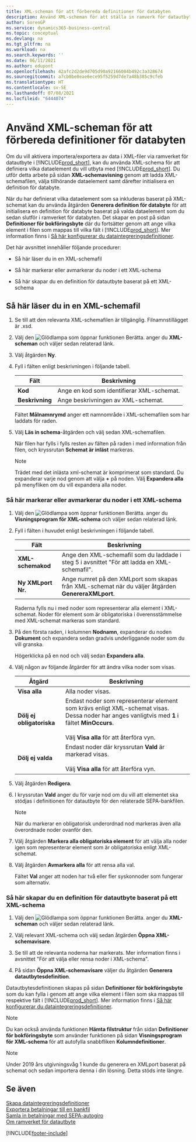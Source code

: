 ```yaml
---
title: XML-scheman för att förbereda definitioner för databyten
description: Använd XML-scheman för att ställa in ramverk för datautbyte för att definiera vilka data element som du vill skicka med.
author: SorenGP
ms.service: dynamics365-business-central
ms.topic: conceptual
ms.devlang: na
ms.tgt_pltfrm: na
ms.workload: na
ms.search.keywords: ''
ms.date: 06/11/2021
ms.author: edupont
ms.openlocfilehash: 42afc2d2de9d705d90a92166084b492c3a328674
ms.sourcegitcommit: a7cb0be8eae6ece95f5259d7de7a48b385c9cfeb
ms.translationtype: HT
ms.contentlocale: sv-SE
ms.lasthandoff: 07/08/2021
ms.locfileid: "6444074"
---
```

# <a name="use-xml-schemas-to-prepare-data-exchange-definitions"></a>Använd XML-scheman för att förbereda definitioner för databyten

Om du vill aktivera importera/exportera av data i XML-filer via ramverket för datautbyte i [!INCLUDE[prod_short](includes/prod_short.md)], kan du använda XML-schema för att definiera vilka dataelement du vill utbyta med [!INCLUDE[prod_short](includes/prod_short.md)]. Du utför detta arbete på sidan **XML-schemavisning** genom att ladda XML-schemafilen, välja tillhörande dataelement samt därefter initialisera en definition för databyte.  

 När du har definierat vilka dataelement som sa inkluderas baserat på XML-schemat kan du använda åtgärden **Generera definition för databyte** för att initialisera en definition för databyte baserat på valda dataelement som du sedan slutför i ramverket för databyten. Det skapar en post på sidan **Definitioner för bokföringsbyte** där du fortsätter genom att ange vilka element i filen som mappas till vilka fält i [!INCLUDE[prod_short](includes/prod_short.md)]. Mer information finns i [Så här konfigurerar du dataintegreringsdefinitioner](across-how-to-set-up-data-exchange-definitions.md).  

 Det här avsnittet innehåller följande procedurer:  

- Så här läser du in en XML-schemafil  

- Så här markerar eller avmarkerar du noder i ett XML-schema  

- Så här skapar du en definition för datautbyte baserat på ett XML-schema  

## <a name="to-load-an-xml-schema-file"></a>Så här läser du in en XML-schemafil

1. Se till att den relevanta XML-schemafilen är tillgänglig. Filnamnstillägget är .xsd.  

2. Välj den ![Glödlampa som öppnar funktionen Berätta.](media/ui-search/search_small.png "Berätta vad du vill göra") anger du **XML-scheman** och väljer sedan relaterad länk.  

3. Välj åtgärden **Ny**.  

4. Fyll i fälten enligt beskrivningen i följande tabell.  

    |Fält|Beskrivning|  
    |---------------------------------|---------------------------------------|  
    |**Kod**|Ange en kod som identifierar XML-schemat.|  
    |**Beskrivning**|Ange beskrivningen av XML-schemat.|  

     Fältet **Målnamnrymd** anger ett namnområde i XML-schemafilen som har laddats för raden.  

5. Välj **Läs in schema**-åtgärden och välj sedan XML-schemafilen.  

     När filen har fylls i fylls resten av fälten på raden i med information från filen, och kryssrutan **Schemat är inläst** markeras.  

    > [!NOTE]  
    >  Trädet med det inlästa xml-schemat är komprimerat som standard. Du expanderar varje nod genom att välja **+** på noden. Välj **Expandera alla** på menyfliken om du vill expandera alla noder.  

### <a name="to-select-or-clear-nodes-in-an-xml-schema"></a>Så här markerar eller avmarkerar du noder i ett XML-schema  

1. Välj den ![Glödlampa som öppnar funktionen Berätta.](media/ui-search/search_small.png "Berätta för mig vad du vill göra") anger du **Visningsprogram för XML-schema** och väljer sedan relaterad länk.  

2. Fyll i fälten i huvudet enligt beskrivningen i följande tabell.  

    |Fält|Beskrivning|  
    |---------------------------------|---------------------------------------|  
    |**XML-schemakod**|Ange den XML-schemafil som du laddade i steg 5 i avsnittet "För att ladda en XML-schemafil".|  
    |**Ny XMLport Nr.**|Ange numret på den XMLport som skapas från XML-schemat när du väljer åtgärden **GenereraXMLport**.|  

     Raderna fylls nu i med noder som representerar alla element i XML-schemat. Noder för element som är obligatoriska i överensstämmelse med XML-schemat markeras som standard.  

3. På den första raden, i kolumnen **Nodnamn**, expanderar du noden **Dokument** och expandera sedan gradvis underliggande noder som du vill granska.  

     Högerklicka på en nod och välj sedan **Expandera alla**.  

4. Välj någon av följande åtgärder för att ändra vilka noder som visas.  

    |**Åtgärd**|Beskrivning|  
    |----------------|---------------------------------------|  
    |**Visa alla**|Alla noder visas.|  
    |**Dölj ej obligatoriska**|Endast noder som representerar element som krävs enligt XML-schemat visas. Dessa noder har anges vanligtvis med **1** i fältet **MinOccurs**.<br /><br /> Välj **Visa alla** för att återföra vyn.|  
    |**Dölj ej valda**|Endast noder där kryssrutan **Vald** är markerad visas.<br /><br /> Välj **Visa alla** för att återföra vyn.|  

5. Välj åtgärden **Redigera**.  

6. I kryssrutan **Vald** anger du för varje nod om du vill att elementet ska stödjas i definitionen för datautbyte för den relaterade SEPA-bankfilen.  

    > [!NOTE]  
    >  När du markerar en obligatorisk underordnad nod markeras även alla överordnade noder ovanför den.  

7. Välj åtgärden **Markera alla obligatoriska element** för att välja alla noder igen som representerar element som är obligatoriska enligt XML-schemat.  

8. Välj åtgärden **Avmarkera alla** för att rensa alla val.  

     Fältet **Val** anger att noden har två eller fler syskonnoder som fungerar som alternativ.  

### <a name="to-generate-a-data-exchange-definition-that-is-based-on-an-xml-schema"></a>Så här skapar du en definition för datautbyte baserat på ett XML-schema  

1. Välj den ![Glödlampa som öppnar funktionen Berätta.](media/ui-search/search_small.png "Berätta för mig vad du vill göra") anger du **XML-scheman** och väljer sedan relaterad länk.  

2. Välj relevant XML-schema och välj sedan åtgärden **Öppna XML-schemavisare**.  

3. Se till att de relevanta noderna har markerats. Mer information finns i avsnittet "För att välja eller rensa noder i XML-schema".  

4. På sidan **Öppna XML-schemavisare** väljer du åtgärden **Generera datautbytesdefinition**.  

 Datautbytesdefinitionen skapas på sidan **Definitioner för bokföringsbyte** som du kan fylla i genom att ange vilka element i filen som ska mappas till respektive fält i [!INCLUDE[prod_short](includes/prod_short.md)]. Mer information finns i [Så här konfigurerar du dataintegreringsdefinitioner](across-how-to-set-up-data-exchange-definitions.md).  

> [!NOTE]  
> Du kan också använda funktionen **Hämta filstruktur** från sidan **Definitioner för bokföringsbyte** som använder funktionen på sidan **Visningsprogram för XML-schema** för att autofylla snabbfliken **Kolumndefinitioner**.  

> [!NOTE]
> Under 2019 års utgivningsvåg 1 kunde du generera en XMLport baserat på schemat och sedan importera denna i din lösning. Detta stöds inte längre.

## <a name="see-also"></a>Se även

[Skapa dataintegreringsdefinitioner](across-how-to-set-up-data-exchange-definitions.md)  
[Exportera betalningar till en bankfil](finance-make-payments-with-bank-data-conversion-service-or-sepa-credit-transfer.md#exporting-payments-to-a-bank-file)  
[Samla in betalningar med SEPA-autogiro](finance-collect-payments-with-sepa-direct-debit.md)  
[Om ramverket för datautbyte](across-about-the-data-exchange-framework.md)  


[!INCLUDE[footer-include](includes/footer-banner.md)]